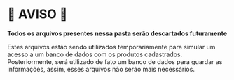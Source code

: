 # 🚨 AVISO 🚨
**Todos os arquivos presentes nessa pasta serão descartados futuramente**

Estes arquivos estão sendo utilizados temporariamente para simular um acesso a um banco de dados com os produtos cadastrados. Posteriormente, será utilizado de fato um banco de dados para guardar as informações, assim, esses arquivos não serão mais necessários.